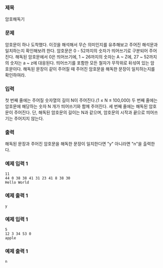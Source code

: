 ### 제목
암호해독기

### 문제
암호문이 하나 도착했다. 이것을 해석해서 무슨 의미인지를 유추해보고 주어진 해석문과 일치하는지 확인해보려 한다. 암호문은 0 - 52까지의 숫자가 띄어쓰기로 구분되어 주어진다. 해독된 암호문에서 0은 띄어쓰기에, 1 ~ 26까지의 숫자는 A ~ Z에, 27 ~ 52까지의 숫자는 a ~ z에 대응된다. 띄어쓰기를 포함한 모든 철자가 무작위로 뒤섞여 있는 암호문이다. 해독된 문장이 같이 주어질 때 주어진 암호문을 해독한 문장이 일치하는지를 확인하여라. 

### 입력
첫 번째 줄에는 주어질 숫자열의 길이 N이 주어진다.(1 ≤ N ≤ 100,000)
두 번째 줄에는 암호문에 해당하는 숫자 N 개가 띄어쓰기와 함께 주어진다.
세 번째 줄에는 해독된 암호문이 주어진다.
단, 해독된 암호문의 길이는 N과 같으며, 암호문의 시작과 끝으로 띄어쓰기는 주어지지 않는다. 



### 출력
해독된 문장과 주어진 암호문을 해독한 문장이 일치한다면 "y" 아니라면 "n"을 출력한다.

### 예제 입력 1
```
11
44 0 38 38 41 31 23 41 8 38 30 
Hello World
```

### 예제 출력 1
```
y
```
### 예제 입력 1
```
5
12 3 34 53 0
apple
```
### 예제 출력 1
```
n
```

